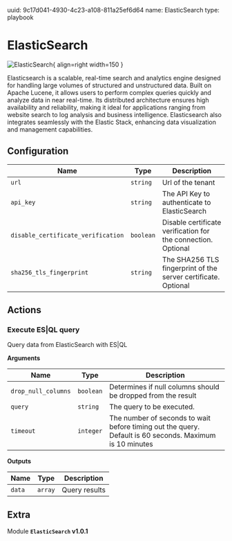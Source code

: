 uuid: 9c17d041-4930-4c23-a108-811a25ef6d64
name: ElasticSearch
type: playbook

# ElasticSearch

![ElasticSearch](/assets/playbooks/library/elasticsearch.png){ align=right width=150 }

Elasticsearch is a scalable, real-time search and analytics engine designed for handling large volumes of structured and unstructured data. Built on Apache Lucene, it allows users to perform complex queries quickly and analyze data in near real-time. Its distributed architecture ensures high availability and reliability, making it ideal for applications ranging from website search to log analysis and business intelligence. Elasticsearch also integrates seamlessly with the Elastic Stack, enhancing data visualization and management capabilities.

## Configuration

| Name      |  Type   |  Description  |
| --------- | ------- | --------------------------- |
| `url` | `string` | Url of the tenant |
| `api_key` | `string` | The API Key to authenticate to ElasticSearch |
| `disable_certificate_verification` | `boolean` | Disable certificate verification for the connection. Optional |
| `sha256_tls_fingerprint` | `string` | The SHA256 TLS fingerprint of the server certificate. Optional |

## Actions

### Execute ES|QL query

Query data from ElasticSearch with ES|QL

**Arguments**

| Name      |  Type   |  Description  |
| --------- | ------- | --------------------------- |
| `drop_null_columns` | `boolean` | Determines if null columns should be dropped from the result |
| `query` | `string` | The query to be executed. |
| `timeout` | `integer` | The number of seconds to wait before timing out the query. Default is 60 seconds. Maximum is 10 minutes |


**Outputs**

| Name      |  Type   |  Description  |
| --------- | ------- | --------------------------- |
| `data` | `array` | Query results |


## Extra

Module **`ElasticSearch` v1.0.1**